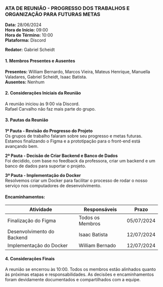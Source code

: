 ### ATA DE REUNIÃO - PROGRESSO DOS TRABALHOS E ORGANIZAÇÃO PARA FUTURAS METAS

**Data:** 28/06/2024  
**Hora de Início:** 09:00  
**Hora de Término:** 10:00  
**Plataforma:** Discord  

**Redator:** Gabriel Scheidt

#### 1. Membros Presentes e Ausentes

**Presentes:** William Bernardo, Marcos Vieira, Mateus Henrique, Manuella Valadares, Gabriel Scheidt, Isaac Batista.  
**Ausentes:** Nenhum

#### 2. Considerações Iniciais da Reunião

A reunião iniciou às 9:00 via Discord.  
Rafael Carvalho não faz mais parte do grupo.

#### 3. Pautas da Reunião

**1ª Pauta - Revisão do Progresso do Projeto**  
Os grupos de trabalho falaram sobre seu progresso e metas futuras. Estamos finalizando o Figma e a prototipação para o front-end está avançando bem.

**2ª Pauta - Decisão de Criar Backend e Banco de Dados**  
Foi decidido, com base no feedback da professora, criar um backend e um banco de dados para suportar o projeto.

**3ª Pauta - Implementação do Docker**  
Resolvemos criar um Docker para facilitar o processo de rodar o nosso serviço nos computadores de desenvolvimento.

#### Encaminhamentos:

| Atividade                           | Responsáveis                  | Prazo      |
|-------------------------------------|-------------------------------|------------|
| Finalização do Figma                | Todos os Membros              | 05/07/2024 |
| Desenvolvimento do Backend           | Isaac Batista   | 12/07/2024 |
| Implementação do Docker              | William Bernado | 12/07/2024 |

#### 4. Considerações Finais

A reunião se encerrou às 10:00. Todos os membros estão alinhados quanto às próximas etapas e responsabilidades. As decisões e encaminhamentos foram devidamente documentados e compartilhados com a equipe.
